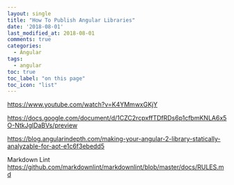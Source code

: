 ```yaml
---
layout: single
title: "How To Publish Angular Libraries"
date: '2018-08-01'
last_modified_at: 2018-08-01
comments: true
categories:
  - Angular
tags:
  - angular
toc: true
toc_label: "on this page"
toc_icon: "list"
---
```

https://www.youtube.com/watch?v=K4YMmwxGKjY

https://docs.google.com/document/d/1CZC2rcpxffTDfRDs6p1cfbmKNLA6x5O-NtkJglDaBVs/preview

https://blog.angularindepth.com/making-your-angular-2-library-statically-analyzable-for-aot-e1c6f3ebedd5

Markdown Lint
https://github.com/markdownlint/markdownlint/blob/master/docs/RULES.md